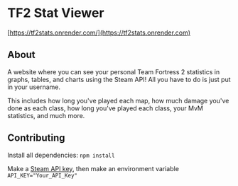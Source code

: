 # TF2 Stat Viewer
[https://tf2stats.onrender.com/](https://tf2stats.onrender.com)
## About

A website where you can see your personal Team Fortress 2 statistics in graphs, tables, and charts using the Steam API! All you have to do is just put in your username.

This includes how long you've played each map, how much damage you've done as each class, how long you've played each class, your MvM statistics, and much more.

## Contributing

Install all dependencies: `npm install`

Make a [Steam API key](https://steamcommunity.com/dev/apikey), then make an environment variable `API_KEY="Your_API_Key"`
